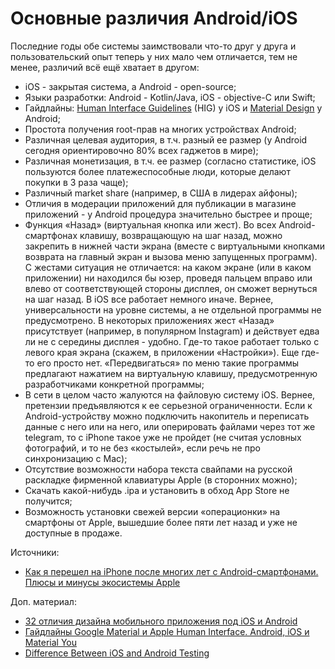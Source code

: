 # Основные различия Android/iOS

Последние годы обе системы заимствовали что-то друг у друга и пользовательский опыт теперь у них мало чем отличается, тем не менее, различий всё ещё хватает в другом:

* iOS - закрытая система, а Android - open-source;
* Языки разработки: Android - Kotlin/Java, iOS - objective-С или Swift;
* Гайдлайны: [Human Interface Guidelines](https://developer.apple.com/design/human-interface-guidelines/) (HIG) у iOS и [Material Design](https://material.io) у Android;
* Простота получения root-прав на многих устройствах Android;
* Различная целевая аудитория, в т.ч. разный ее размер (у Android сегодня ориентировочно 80% всех гаджетов в мире);
* Различная монетизация, в т.ч. ее размер (согласно статистике, iOS пользуются более платежеспособные люди, которые делают покупки в 3 раза чаще);
* Различный market share (например, в США в лидерах айфоны);
* Отличия в модерации приложений для публикации в магазине приложений - у Android процедура значительно быстрее и проще;
* Функция «Назад» (виртуальная кнопка или жест). Во всех Android-смартфонах клавишу, возвращающую на шаг назад, можно закрепить в нижней части экрана (вместе с виртуальными кнопками возврата на главный экран и вызова меню запущенных программ). С жестами ситуация не отличается: на каком экране (или в каком приложении) ни находился бы юзер, проведя пальцем вправо или влево от соответствующей стороны дисплея, он сможет вернуться на шаг назад. В iOS все работает немного иначе. Вернее, универсальности на уровне системы, а не отдельной программы не предусмотрено. В некоторых приложениях жест «Назад» присутствует (например, в популярном Instagram) и действует едва ли не с середины дисплея - удобно. Где-то такое работает только с левого края экрана (скажем, в приложении «Настройки»). Еще где-то его просто нет. «Передвигаться» по меню такие программы предлагают нажатием на виртуальную клавишу, предусмотренную разработчиками конкретной программы;
* В сети в целом часто жалуются на файловую систему iOS. Вернее, претензии предъявляются к ее серьезной ограниченности. Если к Android-устройству можно подключить накопитель и переписать данные с него или на него, или оперировать файлами через тот же telegram, то с iPhone такое уже не пройдет (не считая условных фотографий, и то не без «костылей», если речь не про синхронизацию с Mac);
* Отсутствие возможности набора текста свайпами на русской раскладке фирменной клавиатуры Apple (в сторонних можно);
* Скачать какой-нибудь .ipa и установить в обход App Store не получится;
* Возможность установки свежей версии «операционки» на смартфоны от Apple, вышедшие более пяти лет назад и уже не доступные в продаже.

Источники:

* [Как я перешел на iPhone после многих лет с Android-смартфонами. Плюсы и минусы экосистемы Apple](https://tech.onliner.by/2021/11/22/plyusy-i-minusy-ekosistemy-apple)

Доп. материал:

* [32 отличия дизайна мобильного приложения под iOS и Android](https://habr.com/ru/company/redmadrobot/blog/491674/)
* [Гайдлайны Google Material и Apple Human Interface. Android, iOS и Material You](https://youtube.com/watch?v=28m34MR\_g2c.)
* [Difference Between iOS and Android Testing](https://w3softech.com/blog/difference-between-ios-and-android-testing/)
